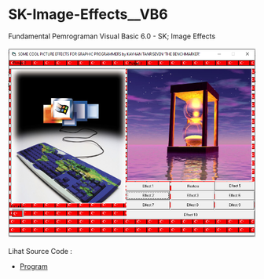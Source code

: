 # SK-Image-Effects__VB6
Fundamental Pemrograman Visual Basic 6.0 - SK; Image Effects<br><br>
<img src="https://github.com/RizkyKhapidsyah/SK-Image-Effects__VB6/blob/main/result/001.PNG"><br><br>
Lihat Source Code : <br>
- <a href="https://github.com/RizkyKhapidsyah/SK-Image-Effects__VB6/blob/main/graphs1.frm">Program</a>
